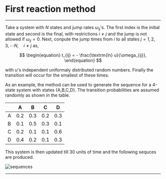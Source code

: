 # First reaction method
***

Take a system with $N$ states and jump rates $\omega_{ij}$'s. The first index is the initial state and second is the final, with restrictions $i \neq j$ and the jump is not allowed if $\omega_{ij}=0$. Next, conpute the jump times from $i$ to all states $j=1,2,3,\cdots N,\quad i\neq j$ as,

$$
\begin{equation}
t_{ij} = - \frac{\textrm{ln} u}{\omega_{ij}},
\end{equation}
$$

 with $u$'s independent uniformaly distributed random numbers.
Finally the transition will occur for the smallest of these times.

As an example, the method can be used to generate the sequence for a 4-state system with states {A,B,C,D}. 
The transition probabilities are assumed randomly as shown in the table.

| |   A|    B|    C|    D|
|-|----|-----|-----|-----|
|A| 0.2|  0.3|  0.2|  0.3|
|B| 0.1|  0.5|  0.3|  0.1|
|C| 0.2|  0.1|  0.1|  0.6|
|D| 0.4|  0.2|  0.1|  0.3|

This system is then updated till 30 units of time and the following sequces are produced.

![sequences](https://user-images.githubusercontent.com/100057270/156272163-63b50d99-1775-4245-a4d6-172b2fb060ea.svg)
***
